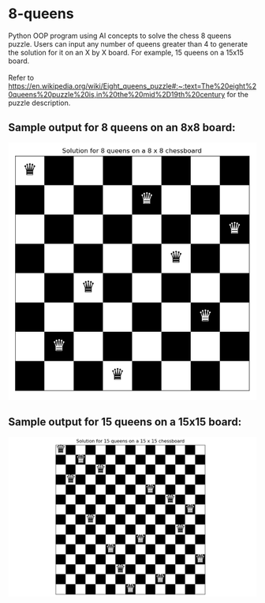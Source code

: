 # 8-queens
Python OOP program using AI concepts to solve the chess 8 queens puzzle. Users can input any number of queens greater than 4 to generate the solution for it on an X by X board. For example, 15 queens on a 15x15 board.
<br><br>
Refer to https://en.wikipedia.org/wiki/Eight_queens_puzzle#:~:text=The%20eight%20queens%20puzzle%20is,in%20the%20mid%2D19th%20century for the puzzle description.

## Sample output for 8 queens on an 8x8 board:
![Alt Text](https://github.com/mintchococookies/8-queens/blob/main/8-queens-output.PNG)

## Sample output for 15 queens on a 15x15 board:
![Alt Text](https://github.com/mintchococookies/8-queens/blob/main/15-queens-output.png)
